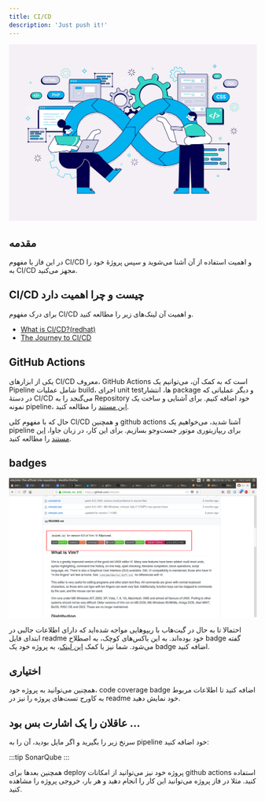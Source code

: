 ```yaml
---
title: CI/CD
description: 'Just push it!'
---
```


![cicd](./images/phase05-ci-cd.jpg)

## مقدمه

در این فاز با مفهوم CI/CD
و اهمیت استفاده از آن آشنا می‌شوید و سپس پروژهٔ خود را به CI/CD
مجهز می‌کنید.

## CI/CD چیست و چرا اهمیت دارد

برای درک مفهوم CI/CD
و اهمیت آن لینک‌های زیر را مطالعه کنید.

- [What is CI/CD?(redhat)](https://www.redhat.com/en/topics/devops/what-is-ci-cd)
- [The Journey to CI/CD](https://medium.com/driven-by-code/the-journey-to-ci-cd-b1872927c36b)

## GitHub Actions

یکی از ابزارهای CI/CD معروف، GitHub Actions است که به کمک آن، می‌توانیم یک Pipeline شامل عملیات build، اجرای unit testها، انتشار package و دیگر عملیاتی که در دستهٔ CI/CD می‌گنجد را به Repository خود اضافه کنیم.
برای آشنایی و ساخت یک نمونه pipeline، [این مستند](https://docs.github.com/en/actions/quickstart) را مطالعه کنید.

حال که با مفهوم کلی CI/CD و همچنین github actions آشنا شدید، می‌خواهیم یک pipeline برای ریپازیتوری موتور جست‌وجو بسازیم. برای این کار، در زبان جاوا، [این مستند](https://docs.github.com/en/actions/automating-builds-and-tests/building-and-testing-java-with-maven) را مطالعه کنید.

## badges

![badges](./images/phase05-badges.png)

احتمالا تا به حال در گیت‌هاب با ریپو‌هایی مواجه شده‌اید که دارای اطلاعات جالبی در ابتدای فایل readme خود بوده‌اند. به این باکس‌های کوچک، به اصطلاح badge گفته می‌شود.
شما نیز با کمک [این لینک](https://docs.github.com/en/actions/monitoring-and-troubleshooting-workflows/adding-a-workflow-status-badge)، به پروژه خود یک badge اضافه کنید. 

## اختیاری
همچنین می‌توانید به پروژه خود، code coverage badge اضافه کنید تا اطلاعات مربوط به کاورج تست‌های پروژه را نیز در readme خود نمایش دهید.

## عاقلان را یک اشارت بس بود …

سرنخ زیر را بگیرید و اگر مایل بودید، آن را به pipeline خود اضافه کنید:

:::tip
SonarQube
:::

همچنین بعد‌ها برای deploy پروژه خود نیز می‌توانید از امکانات github actions استفاده کنید. مثلا در فاز پروژه می‌توانید این کار را انجام دهید و هر بار، خروجی پروژه را مشاهده کنید.
